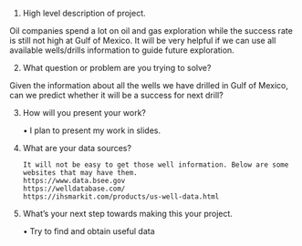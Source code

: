 1. High level description of project.

Oil companies spend a lot on oil and gas exploration while the success rate is still not high at Gulf of Mexico. It will be very helpful if we can use all available wells/drills information to guide future exploration.

2. What question or problem are you trying to solve?

Given the information about all the wells we have drilled in Gulf of Mexico, can we predict whether it will be a success for next drill?

3. How will you present your work?

    • I plan to present my work in slides. 
    
4. What are your data sources?

       It will not be easy to get those well information. Below are some websites that may have them.   	
       https://www.data.bsee.gov
       https://welldatabase.com/
       https://ihsmarkit.com/products/us-well-data.html

5. What’s your next step towards making this your project. 

    • Try to find and obtain useful data
